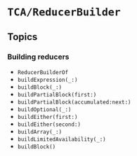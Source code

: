 # ``TCA/ReducerBuilder``

## Topics

### Building reducers

- ``ReducerBuilderOf``
- ``buildExpression(_:)``
- ``buildBlock(_:)``
- ``buildPartialBlock(first:)``
- ``buildPartialBlock(accumulated:next:)``
- ``buildOptional(_:)``
- ``buildEither(first:)``
- ``buildEither(second:)``
- ``buildArray(_:)``
- ``buildLimitedAvailability(_:)``
- ``buildBlock()``
